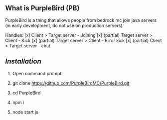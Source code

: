 ## What is PurpleBird (PB)

PurpleBird is a thing that allows people from bedrock mc join java servers (in early development, do not use on production servers)

Handles:
  [x] Client > Target server - Joining
  [x] (partial) Target server > Client - Kick
  [x] (partial) Target server > Client - Error kick
  [x] (partial) Client > Target server - chat


##      ***Installation***
1. Open command prompt

2. git clone https://github.com/PurpleBirdMC/PurpleBird.git

3. cd PurpleBird

4. npm i

5. node start.js
